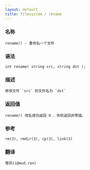 ```yaml
---
layout: default
title: filesystem / rename
---
```


### 名称

    rename() - 重命名一个文件

### 语法

    int rename( string src, string dst );

### 描述

    修改文件 `src` 的文件名为 `dst`

### 返回值

    rename() 改名成功返回 0 ，失败返回非零值。

### 参考

    rm(3), rmdir(3), cp(3), link(3)

### 翻译

    雪风(i@mud.ren)
